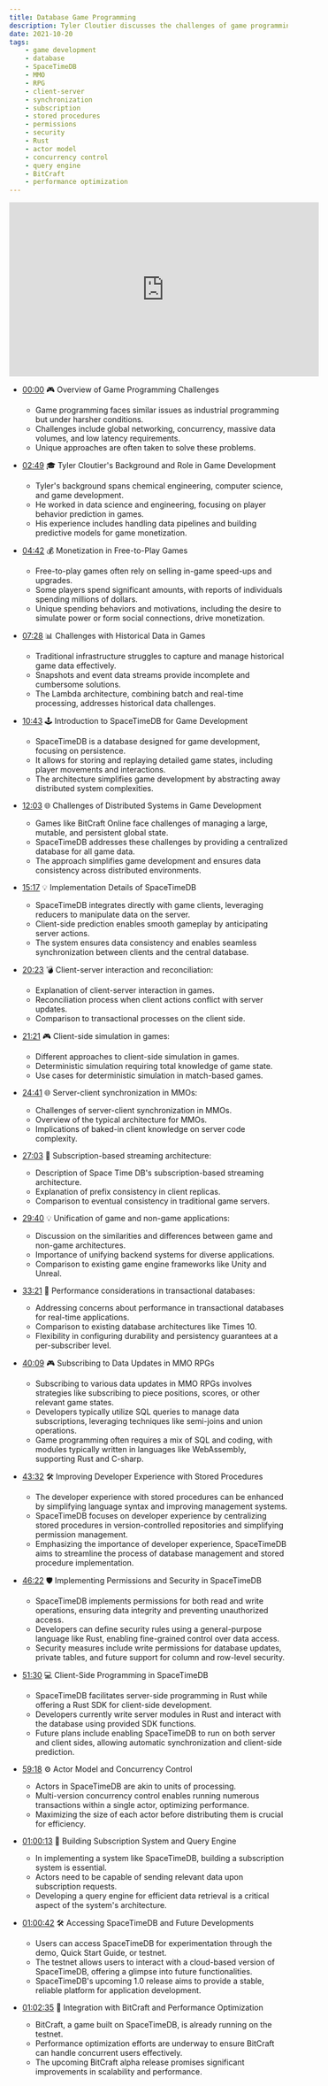 ```yaml
---
title: Database Game Programming
description: Tyler Cloutier discusses the challenges of game programming and the development of SpaceTimeDB, a database designed for game development.
date: 2021-10-20
tags:
    - game development
    - database
    - SpaceTimeDB
    - MMO
    - RPG
    - client-server
    - synchronization
    - subscription
    - stored procedures
    - permissions
    - security
    - Rust
    - actor model
    - concurrency control
    - query engine
    - BitCraft
    - performance optimization
---
```



<iframe width="560" height="315" src="https://www.youtube.com/embed/roEsJcQYjd8?si=ViclD42S4zv5JeJw" title="YouTube video player" frameborder="0" allow="accelerometer; autoplay; clipboard-write; encrypted-media; gyroscope; picture-in-picture; web-share" allowfullscreen></iframe>


- [00:00](https://www.youtube.com/watch?v=roEsJcQYjd8&t=0s) 🎮 Overview of Game Programming Challenges

  - Game programming faces similar issues as industrial programming but under harsher conditions.
  - Challenges include global networking, concurrency, massive data volumes, and low latency requirements.
  - Unique approaches are often taken to solve these problems.

- [02:49](https://www.youtube.com/watch?v=roEsJcQYjd8&t=169s) 🎓 Tyler Cloutier's Background and Role in Game Development

  - Tyler's background spans chemical engineering, computer science, and game development.
  - He worked in data science and engineering, focusing on player behavior prediction in games.
  - His experience includes handling data pipelines and building predictive models for game monetization.

- [04:42](https://www.youtube.com/watch?v=roEsJcQYjd8&t=282s) 💰 Monetization in Free-to-Play Games

  - Free-to-play games often rely on selling in-game speed-ups and upgrades.
  - Some players spend significant amounts, with reports of individuals spending millions of dollars.
  - Unique spending behaviors and motivations, including the desire to simulate power or form social connections, drive monetization.

- [07:28](https://www.youtube.com/watch?v=roEsJcQYjd8&t=448s) 📊 Challenges with Historical Data in Games

  - Traditional infrastructure struggles to capture and manage historical game data effectively.
  - Snapshots and event data streams provide incomplete and cumbersome solutions.
  - The Lambda architecture, combining batch and real-time processing, addresses historical data challenges.

- [10:43](https://www.youtube.com/watch?v=roEsJcQYjd8&t=643s) 🕹️ Introduction to SpaceTimeDB for Game Development

  - SpaceTimeDB is a database designed for game development, focusing on persistence.
  - It allows for storing and replaying detailed game states, including player movements and interactions.
  - The architecture simplifies game development by abstracting away distributed system complexities.

- [12:03](https://www.youtube.com/watch?v=roEsJcQYjd8&t=723s) 🌐 Challenges of Distributed Systems in Game Development

  - Games like BitCraft Online face challenges of managing a large, mutable, and persistent global state.
  - SpaceTimeDB addresses these challenges by providing a centralized database for all game data.
  - The approach simplifies game development and ensures data consistency across distributed environments.

- [15:17](https://www.youtube.com/watch?v=roEsJcQYjd8&t=917s) 💡 Implementation Details of SpaceTimeDB

  - SpaceTimeDB integrates directly with game clients, leveraging reducers to manipulate data on the server.
  - Client-side prediction enables smooth gameplay by anticipating server actions.
  - The system ensures data consistency and enables seamless synchronization between clients and the central database.

- [20:23](https://youtu.be/roEsJcQYjd8?t=1223s) 💣 Client-server interaction and reconciliation:

  - Explanation of client-server interaction in games.
  - Reconciliation process when client actions conflict with server updates.
  - Comparison to transactional processes on the client side.

- [21:21](https://youtu.be/roEsJcQYjd8?t=1281s) 🎮 Client-side simulation in games:

  - Different approaches to client-side simulation in games.
  - Deterministic simulation requiring total knowledge of game state.
  - Use cases for deterministic simulation in match-based games.

- [24:41](https://youtu.be/roEsJcQYjd8?t=1481s) 🌐 Server-client synchronization in MMOs:

  - Challenges of server-client synchronization in MMOs.
  - Overview of the typical architecture for MMOs.
  - Implications of baked-in client knowledge on server code complexity.

- [27:03](https://youtu.be/roEsJcQYjd8?t=1623s) 🔄 Subscription-based streaming architecture:

  - Description of Space Time DB's subscription-based streaming architecture.
  - Explanation of prefix consistency in client replicas.
  - Comparison to eventual consistency in traditional game servers.

- [29:40](https://youtu.be/roEsJcQYjd8?t=1780s) 💡 Unification of game and non-game applications:

  - Discussion on the similarities and differences between game and non-game architectures.
  - Importance of unifying backend systems for diverse applications.
  - Comparison to existing game engine frameworks like Unity and Unreal.

- [33:21](https://youtu.be/roEsJcQYjd8?t=2001s) 🚀 Performance considerations in transactional databases:

  - Addressing concerns about performance in transactional databases for real-time applications.
  - Comparison to existing database architectures like Times 10.
  - Flexibility in configuring durability and persistency guarantees at a per-subscriber level.

- [40:09](https://youtu.be/roEsJcQYjd8?t=2409s) 🎮 Subscribing to Data Updates in MMO RPGs

  - Subscribing to various data updates in MMO RPGs involves strategies like subscribing to piece positions, scores, or other relevant game states.
  - Developers typically utilize SQL queries to manage data subscriptions, leveraging techniques like semi-joins and union operations.
  - Game programming often requires a mix of SQL and coding, with modules typically written in languages like WebAssembly, supporting Rust and C-sharp.

- [43:32](https://youtu.be/roEsJcQYjd8?t=2612s) 🛠️ Improving Developer Experience with Stored Procedures

  - The developer experience with stored procedures can be enhanced by simplifying language syntax and improving management systems.
  - SpaceTimeDB focuses on developer experience by centralizing stored procedures in version-controlled repositories and simplifying permission management.
  - Emphasizing the importance of developer experience, SpaceTimeDB aims to streamline the process of database management and stored procedure implementation.

- [46:22](https://youtu.be/roEsJcQYjd8?t=2782s) 🛡️ Implementing Permissions and Security in SpaceTimeDB

  - SpaceTimeDB implements permissions for both read and write operations, ensuring data integrity and preventing unauthorized access.
  - Developers can define security rules using a general-purpose language like Rust, enabling fine-grained control over data access.
  - Security measures include write permissions for database updates, private tables, and future support for column and row-level security.

- [51:30](https://youtu.be/roEsJcQYjd8?t=3090s) 💻 Client-Side Programming in SpaceTimeDB

  - SpaceTimeDB facilitates server-side programming in Rust while offering a Rust SDK for client-side development.
  - Developers currently write server modules in Rust and interact with the database using provided SDK functions.
  - Future plans include enabling SpaceTimeDB to run on both server and client sides, allowing automatic synchronization and client-side prediction.

- [59:18](https://www.youtube.com/watch?v=roEsJcQYjd8&t=3558s) ⚙️ Actor Model and Concurrency Control

  - Actors in SpaceTimeDB are akin to units of processing.
  - Multi-version concurrency control enables running numerous transactions within a single actor, optimizing performance.
  - Maximizing the size of each actor before distributing them is crucial for efficiency.

- [01:00:13](https://www.youtube.com/watch?v=roEsJcQYjd8&t=3613s) 🔄 Building Subscription System and Query Engine

  - In implementing a system like SpaceTimeDB, building a subscription system is essential.
  - Actors need to be capable of sending relevant data upon subscription requests.
  - Developing a query engine for efficient data retrieval is a critical aspect of the system's architecture.

- [01:00:42](https://www.youtube.com/watch?v=roEsJcQYjd8&t=3642s) 🛠️ Accessing SpaceTimeDB and Future Developments

  - Users can access SpaceTimeDB for experimentation through the demo, Quick Start Guide, or testnet.
  - The testnet allows users to interact with a cloud-based version of SpaceTimeDB, offering a glimpse into future functionalities.
  - SpaceTimeDB's upcoming 1.0 release aims to provide a stable, reliable platform for application development.

- [01:02:35](https://www.youtube.com/watch?v=roEsJcQYjd8&t=3755s) 🚀 Integration with BitCraft and Performance Optimization

  - BitCraft, a game built on SpaceTimeDB, is already running on the testnet.
  - Performance optimization efforts are underway to ensure BitCraft can handle concurrent users effectively.
  - The upcoming BitCraft alpha release promises significant improvements in scalability and performance.
